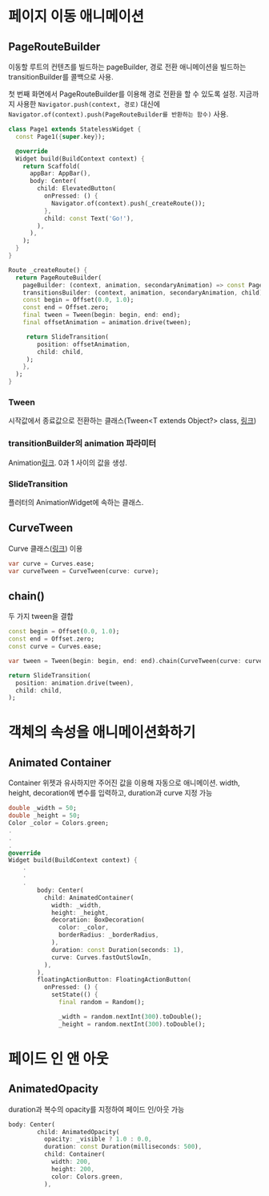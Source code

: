 # 페이지 이동 애니메이션

## PageRouteBuilder

이동할 루트의 컨텐츠를 빌드하는 pageBuilder, 경로 전환 애니메이션을 빌드하는 transitionBuilder를 콜백으로 사용.

첫 번째 화면에서 PageRouteBuilder를 이용해 경로 전환을 할 수 있도록 설정. 지금까지 사용한 `Navigator.push(context, 경로)` 대신에 `Navigator.of(context).push(PageRouteBuilder를 반환하는 함수)` 사용.

```dart
class Page1 extends StatelessWidget {
  const Page1({super.key});

  @override
  Widget build(BuildContext context) {
    return Scaffold(
      appBar: AppBar(),
      body: Center(
        child: ElevatedButton(
          onPressed: () {
            Navigator.of(context).push(_createRoute());
          },
          child: const Text('Go!'),
        ),
      ),
    );
  }
}

Route _createRoute() {
  return PageRouteBuilder(
    pageBuilder: (context, animation, secondaryAnimation) => const Page2(),
    transitionsBuilder: (context, animation, secondaryAnimation, child) {
    const begin = Offset(0.0, 1.0);
    const end = Offset.zero;
    final tween = Tween(begin: begin, end: end);
    final offsetAnimation = animation.drive(tween);

     return SlideTransition(
        position: offsetAnimation,
        child: child,
     );
    },
  );
}
```

### Tween

시작값에서 종료값으로 전환하는 클래스(Tween<T extends Object?> class, [링크](https://api.flutter.dev/flutter/animation/Tween-class.html))

### transitionBuilder의 animation 파라미터

Animation<double>[링크](https://docs.flutter.dev/ui/animations/tutorial#animationdouble). 0과 1 사이의 값을 생성.

### SlideTransition

플러터의 AnimationWidget에 속하는 클래스.

## CurveTween

Curve 클래스([링크](https://api.flutter.dev/flutter/animation/Curves-class.html)) 이용

```dart
var curve = Curves.ease;
var curveTween = CurveTween(curve: curve);
```

## chain()

두 가지 tween을 결합

```dart
const begin = Offset(0.0, 1.0);
const end = Offset.zero;
const curve = Curves.ease;

var tween = Tween(begin: begin, end: end).chain(CurveTween(curve: curve));

return SlideTransition(
  position: animation.drive(tween),
  child: child,
);
```

# 객체의 속성을 애니메이션화하기

## Animated Container

Container 위젯과 유사하지만 주어진 값을 이용해 자동으로 애니메이션. width, height, decoration에 변수를 입력하고, duration과 curve 지정 가능

```dart
double _width = 50;
double _height = 50;
Color _color = Colors.green;
.
.
.
@override
Widget build(BuildContext context) {
    .
    .
    .
        body: Center(
          child: AnimatedContainer(
            width: _width,
            height: _height,
            decoration: BoxDecoration(
              color: _color,
              borderRadius: _borderRadius,
            ),
            duration: const Duration(seconds: 1),
            curve: Curves.fastOutSlowIn,
          ),
        ),
        floatingActionButton: FloatingActionButton(
          onPressed: () {
            setState(() {
              final random = Random();

              _width = random.nextInt(300).toDouble();
              _height = random.nextInt(300).toDouble();

```

# 페이드 인 앤 아웃

## AnimatedOpacity

duration과 복수의 opacity를 지정하여 페이드 인/아웃 가능

```dart
body: Center(
        child: AnimatedOpacity(
          opacity: _visible ? 1.0 : 0.0,
          duration: const Duration(milliseconds: 500),
          child: Container(
            width: 200,
            height: 200,
            color: Colors.green,
          ),

```
